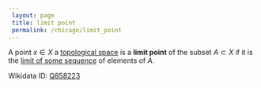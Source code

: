```yaml
---
 layout: page
 title: limit point
 permalink: /chicago/limit_point
---
```

A point $x \in X$ a [topological space](https://mathgloss.github.io/MathGloss/topological_space) is a **limit point** of the subset $A\subset X$ if it is the [limit of some sequence](https://mathgloss.github.io/MathGloss/sequence_convergence) of elements of $A$.

Wikidata ID: [Q858223](https://www.wikidata.org/wiki/Q858223)